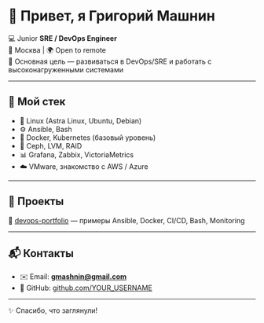 # 👋 Привет, я Григорий Машнин  

💻 Junior **SRE / DevOps Engineer**  
📍 Москва | 🌍 Open to remote  
🎯 Основная цель — развиваться в DevOps/SRE и работать с высоконагруженными системами  

---

## 🚀 Мой стек
- 🐧 Linux (Astra Linux, Ubuntu, Debian)  
- ⚙️ Ansible, Bash  
- 🐳 Docker, Kubernetes (базовый уровень)  
- 💾 Ceph, LVM, RAID  
- 📊 Grafana, Zabbix, VictoriaMetrics  
- ☁️ VMware, знакомство с AWS / Azure  

---

## 📂 Проекты
🔗 [devops-portfolio](https://github.com/Alphabeatik/devops-portfolio) — примеры Ansible, Docker, CI/CD, Bash, Monitoring  

---

## 📬 Контакты
- ✉️ Email: **gmashnin@gmail.com**  
- 🐙 GitHub: [github.com/YOUR_USERNAME](https://github.com/Alphabeatik)  

---

✨ Спасибо, что заглянули!  
